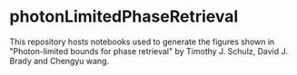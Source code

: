 # photonLimitedPhaseRetrieval

This repository hosts notebooks used to generate the figures shown in "Photon-limited bounds for phase retrieval" by Timothy J. Schulz, David J. Brady and Chengyu wang.
